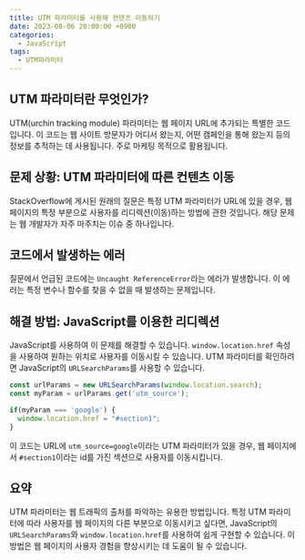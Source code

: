 ```yaml
---
title: UTM 파라미터를 사용해 컨텐츠 이동하기
date: 2023-08-06 20:00:00 +0900
categories:
  - JavaScript
tags:
  - UTM파라미터
---
```


## UTM 파라미터란 무엇인가?

UTM(urchin tracking module) 파라미터는 웹 페이지 URL에 추가되는 특별한 코드입니다. 이 코드는 웹 사이트 방문자가 어디서 왔는지, 어떤 캠페인을 통해 왔는지 등의 정보를 추적하는 데 사용됩니다. 주로 마케팅 목적으로 활용됩니다. 

## 문제 상황: UTM 파라미터에 따른 컨텐츠 이동

StackOverflow에 게시된 원래의 질문은 특정 UTM 파라미터가 URL에 있을 경우, 웹 페이지의 특정 부분으로 사용자를 리디렉션(이동)하는 방법에 관한 것입니다. 해당 문제는 웹 개발자가 자주 마주치는 이슈 중 하나입니다.

## 코드에서 발생하는 에러

질문에서 언급된 코드에는 `Uncaught ReferenceError`라는 에러가 발생합니다. 이 에러는 특정 변수나 함수를 찾을 수 없을 때 발생하는 문제입니다.

## 해결 방법: JavaScript를 이용한 리디렉션

JavaScript를 사용하여 이 문제를 해결할 수 있습니다. `window.location.href` 속성을 사용하여 원하는 위치로 사용자를 이동시킬 수 있습니다. UTM 파라미터를 확인하려면 JavaScript의 `URLSearchParams`를 사용할 수 있습니다. 

```javascript
const urlParams = new URLSearchParams(window.location.search);
const myParam = urlParams.get('utm_source');

if(myParam === 'google') {
  window.location.href = "#section1";
}
```

이 코드는 URL에 `utm_source=google`이라는 UTM 파라미터가 있을 경우, 웹 페이지에서 `#section1`이라는 id를 가진 섹션으로 사용자를 이동시킵니다.

## 요약

UTM 파라미터는 웹 트래픽의 출처를 파악하는 유용한 방법입니다. 특정 UTM 파라미터에 따라 사용자를 웹 페이지의 다른 부분으로 이동시키고 싶다면, JavaScript의 `URLSearchParams`와 `window.location.href`를 사용하여 쉽게 구현할 수 있습니다. 이 방법은 웹 페이지의 사용자 경험을 향상시키는 데 도움이 될 수 있습니다.